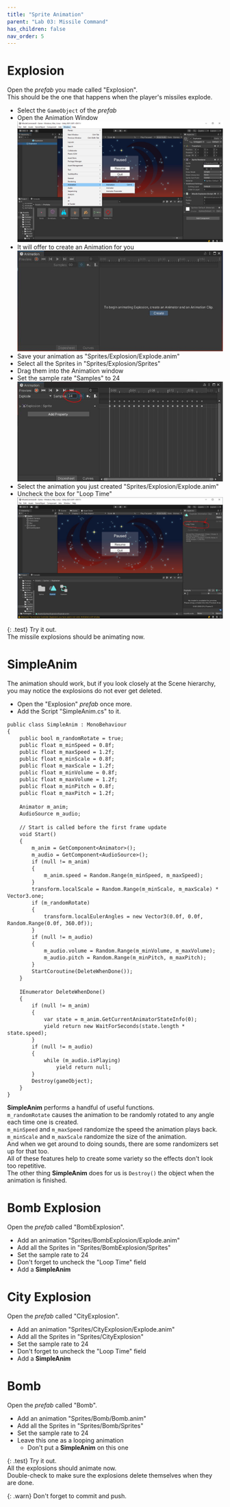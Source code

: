 ```yaml
---
title: "Sprite Animation"
parent: "Lab 03: Missile Command"
has_children: false
nav_order: 5
---
```


# Explosion
Open the *prefab* you made called "Explosion".\
This should be the one that happens when the player's missiles explode.
* Select the `GameObject` of the *prefab*
* Open the Animation Window
![Animation Window](images/lab03/animwindow.jpg "Animation Window")
* It will offer to create an Animation for you
![Create Animation](images/lab03/animwindow2.jpg "Create Animation")
* Save your animation as "Sprites/Explosion/Explode.anim"
* Select all the Sprites in "Sprites/Explosion/Sprites"
* Drag them into the Animation window
* Set the sample rate "Samples" to 24
![Create Animation](images/lab03/animwindow3.jpg "Create Animation")
* Select the animation you just created "Sprites/Explosion/Explode.anim"
* Uncheck the box for "Loop Time"
![Disable Loop](images/lab03/noloop.jpg "Disable Loop")

{: .test}
Try it out.\
The missile explosions should be animating now.

# SimpleAnim
The animation should work, but if you look closely at the Scene hierarchy, you may notice the explosions do not ever get deleted.
* Open the "Explosion" *prefab* once more.
* Add the Script "SimpleAnim.cs" to it.
```
public class SimpleAnim : MonoBehaviour
{
    public bool m_randomRotate = true;
    public float m_minSpeed = 0.8f;
    public float m_maxSpeed = 1.2f;
    public float m_minScale = 0.8f;
    public float m_maxScale = 1.2f;
    public float m_minVolume = 0.8f;
    public float m_maxVolume = 1.2f;
    public float m_minPitch = 0.8f;
    public float m_maxPitch = 1.2f;

    Animator m_anim;
    AudioSource m_audio;

    // Start is called before the first frame update
    void Start()
    {
        m_anim = GetComponent<Animator>();
        m_audio = GetComponent<AudioSource>();
        if (null != m_anim)
        {
            m_anim.speed = Random.Range(m_minSpeed, m_maxSpeed);
        }
        transform.localScale = Random.Range(m_minScale, m_maxScale) * Vector3.one;
        if (m_randomRotate)
        {
            transform.localEulerAngles = new Vector3(0.0f, 0.0f, Random.Range(0.0f, 360.0f));
        }
        if (null != m_audio)
        {
            m_audio.volume = Random.Range(m_minVolume, m_maxVolume);
            m_audio.pitch = Random.Range(m_minPitch, m_maxPitch);
        }
        StartCoroutine(DeleteWhenDone());
    }

    IEnumerator DeleteWhenDone()
    {
        if (null != m_anim)
        {
            var state = m_anim.GetCurrentAnimatorStateInfo(0);
            yield return new WaitForSeconds(state.length * state.speed);
        }
        if (null != m_audio)
        {
            while (m_audio.isPlaying)
                yield return null;
        }
        Destroy(gameObject);
    }
}
```
**SimpleAnim** performs a handful of useful functions.\
`m_randomRotate` causes the animation to be randomly rotated to any angle each time one is created.\
`m_minSpeed` and `m_maxSpeed` randomize the speed the animation plays back.\
`m_minScale` and `m_maxScale` randomize the size of the animation.\
And when we get around to doing sounds, there are some randomizers set up for that too.\
All of these features help to create some variety so the effects don't look too repetitive.\
The other thing **SimpleAnim** does for us is `Destroy()` the object when the animation is finished.

# Bomb Explosion
Open the *prefab* called "BombExplosion".
* Add an animation "Sprites/BombExplosion/Explode.anim"
* Add all the Sprites in "Sprites/BombExplosion/Sprites"
* Set the sample rate to 24
* Don't forget to uncheck the "Loop Time" field
* Add a **SimpleAnim**

# City Explosion
Open the *prefab* called "CityExplosion".
* Add an animation "Sprites/CityExplosion/Explode.anim"
* Add all the Sprites in "Sprites/CityExplosion"
* Set the sample rate to 24
* Don't forget to uncheck the "Loop Time" field
* Add a **SimpleAnim**

# Bomb
Open the *prefab* called "Bomb".
* Add an animation "Sprites/Bomb/Bomb.anim"
* Add all the Sprites in "Sprites/Bomb/Sprites"
* Set the sample rate to 24
* Leave this one as a looping animation
    * Don't put a **SimpleAnim** on this one

{: .test}
Try it out.\
All the explosions should animate now.\
Double-check to make sure the explosions delete themselves when they are done.

{: .warn}
Don't forget to commit and push.


